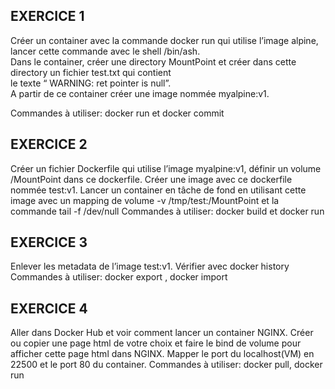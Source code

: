 ## EXERCICE 1
Créer un container avec la commande docker run qui utilise l’image alpine, 
lancer cette commande avec le shell /bin/ash.     
Dans le container,  créer une directory MountPoint et créer dans cette directory un fichier test.txt qui contient    
le texte “ WARNING: ret pointer is null”.    
A partir de ce container créer une image nommée  myalpine:v1.   

Commandes à utiliser: docker run et docker commit 

## EXERCICE 2
Créer un fichier Dockerfile qui utilise l’image myalpine:v1, définir un volume /MountPoint dans ce dockerfile.  Créer une image avec ce dockerfile nommée test:v1.
Lancer un container en tâche de fond en utilisant cette image avec un mapping de volume 
 -v /tmp/test:/MountPoint et la commande tail -f /dev/null 
Commandes à utiliser: docker build et docker run 

## EXERCICE 3
Enlever les metadata de l’image  test:v1. Vérifier avec docker history
Commandes à utiliser: docker export , docker import


## EXERCICE 4
Aller dans Docker Hub et voir comment lancer un container NGINX. Créer ou copier une page html de votre choix et faire le bind de volume pour afficher cette page html dans NGINX.  Mapper le port du localhost(VM) en 22500 et le port 80 du container. 
Commandes à utiliser: docker pull, docker run 
